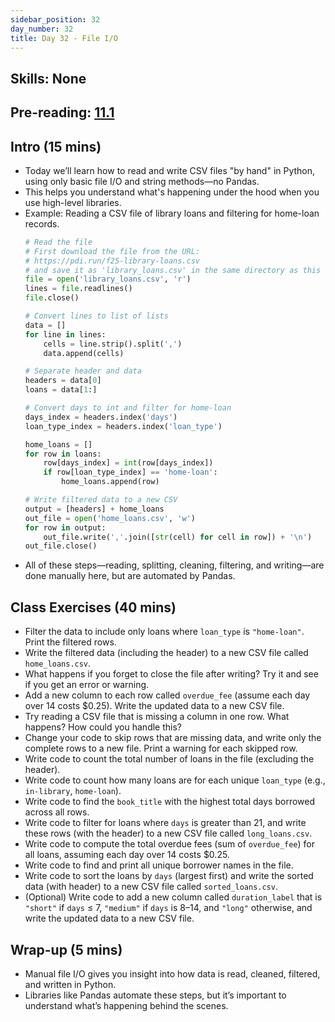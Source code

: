 ```yaml
---
sidebar_position: 32
day_number: 32
title: Day 32 - File I/O
---
```


## Skills: None

## Pre-reading: [11.1](%7B%7BDCIC_DOMAIN%7D%7D/python-fileio.html)

## Intro (15 mins)

- Today we’ll learn how to read and write CSV files "by hand" in Python, using only basic file I/O and string methods—no Pandas.
- This helps you understand what's happening under the hood when you use high-level libraries.
- Example: Reading a CSV file of library loans and filtering for home-loan records.
  ```python
  # Read the file
  # First download the file from the URL:
  # https://pdi.run/f25-library-loans.csv
  # and save it as 'library_loans.csv' in the same directory as this file.
  file = open('library_loans.csv', 'r')
  lines = file.readlines()
  file.close()

  # Convert lines to list of lists
  data = []
  for line in lines:
      cells = line.strip().split(',')
      data.append(cells)

  # Separate header and data
  headers = data[0]
  loans = data[1:]

  # Convert days to int and filter for home-loan
  days_index = headers.index('days')
  loan_type_index = headers.index('loan_type')

  home_loans = []
  for row in loans:
      row[days_index] = int(row[days_index])
      if row[loan_type_index] == 'home-loan':
          home_loans.append(row)

  # Write filtered data to a new CSV
  output = [headers] + home_loans
  out_file = open('home_loans.csv', 'w')
  for row in output:
      out_file.write(','.join([str(cell) for cell in row]) + '\n')
  out_file.close()
  ```
- All of these steps—reading, splitting, cleaning, filtering, and writing—are done manually here, but are automated by Pandas.

## Class Exercises (40 mins)

- Filter the data to include only loans where `loan_type` is `"home-loan"`. Print the filtered rows.
- Write the filtered data (including the header) to a new CSV file called `home_loans.csv`.
- What happens if you forget to close the file after writing? Try it and see if you get an error or warning.
- Add a new column to each row called `overdue_fee` (assume each day over 14 costs $0.25). Write the updated data to a new CSV file.
- Try reading a CSV file that is missing a column in one row. What happens? How could you handle this?
- Change your code to skip rows that are missing data, and write only the complete rows to a new file. Print a warning for each skipped row.
- Write code to count the total number of loans in the file (excluding the header).
- Write code to count how many loans are for each unique `loan_type` (e.g., `in-library`, `home-loan`).
- Write code to find the `book_title` with the highest total days borrowed across all rows.
- Write code to filter for loans where `days` is greater than 21, and write these rows (with the header) to a new CSV file called `long_loans.csv`.
- Write code to compute the total overdue fees (sum of `overdue_fee`) for all loans, assuming each day over 14 costs $0.25.
- Write code to find and print all unique borrower names in the file.
- Write code to sort the loans by `days` (largest first) and write the sorted data (with header) to a new CSV file called `sorted_loans.csv`.
- (Optional) Write code to add a new column called `duration_label` that is `"short"` if `days` ≤ 7, `"medium"` if `days` is 8–14, and `"long"` otherwise, and write the updated data to a new CSV file.

## Wrap-up (5 mins)

- Manual file I/O gives you insight into how data is read, cleaned, filtered, and written in Python.
- Libraries like Pandas automate these steps, but it’s important to understand what’s happening behind the scenes.
